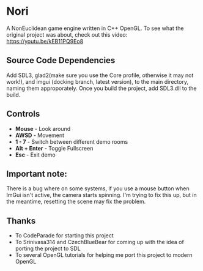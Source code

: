 # Nori
A NonEuclidean game engine written in C++ OpenGL.
To see what the original project was about, check out this video:
https://youtu.be/kEB11PQ9Eo8

## Source Code Dependencies
Add SDL3, glad2(make sure you use the Core profile, otherwise it may not work!), and imgui (docking branch, latest version), to the main directory, naming them approporately.  Once you build the project, add SDL3.dll to the build.

## Controls
* **Mouse** - Look around
* **AWSD** - Movement
* **1 - 7** - Switch between different demo rooms
* **Alt + Enter** - Toggle Fullscreen
* **Esc** - Exit demo

## Important note:
There is a bug where on some systems, if you use a mouse button when ImGui isn't active, the camera starts spinning. I'm trying to fix this up, but in the meantime, resetting the scene may fix the problem.

## Thanks
- To CodeParade for starting this project
- To Srinivasa314 and CzechBlueBear for coming up with the idea of porting the project to SDL
- To several OpenGL tutorials for helping me port this project to modern OpenGL